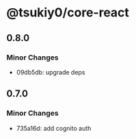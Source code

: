 # @tsukiy0/core-react

## 0.8.0

### Minor Changes

- 09db5db: upgrade deps

## 0.7.0

### Minor Changes

- 735a16d: add cognito auth
